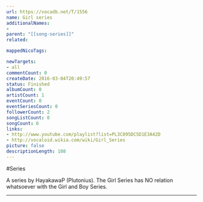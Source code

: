 ```yaml
---
url: https://vocadb.net/T/1556
name: Girl series
additionalNames: 
- 
parent: "[[song-series]]"
related:

mappedNicoTags:

newTargets:
- all
commentCount: 0
createDate: 2016-03-04T20:49:57
status: Finished
albumCount: 0
artistCount: 1
eventCount: 0
eventSeriesCount: 0
followerCount: 2
songListCount: 0
songCount: 6
links: 
- http://www.youtube.com/playlist?list=PL3C895DC5D1E3A42D
- http://vocaloid.wikia.com/wiki/Girl_Series
picture: false
descriptionLength: 108
---
```


#Series

A series by HayakawaP (Plutonius). 
The Girl Series has NO relation whatsoever with the Girl and Boy Series.

---

